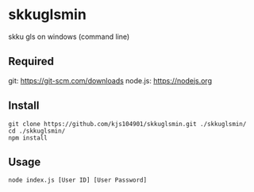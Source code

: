 # skkuglsmin

skku gls on windows (command line)

## Required

git: https://git-scm.com/downloads
node.js: https://nodejs.org

## Install

```
git clone https://github.com/kjs104901/skkuglsmin.git ./skkuglsmin/
cd ./skkuglsmin/
npm install
```

## Usage

```
node index.js [User ID] [User Password]
```